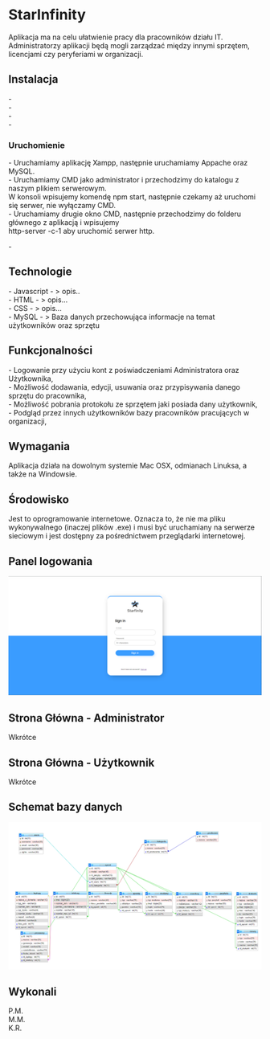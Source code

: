 <h1>StarInfinity</h1>


Aplikacja ma na celu ułatwienie pracy dla pracowników działu IT. Administratorzy aplikacji będą mogli zarządzać między innymi sprzętem, licencjami czy peryferiami w organizacji.

<h2>Instalacja</h2>
-</br>
-</br>
-</br>
-</br>

<h3>Uruchomienie</h2>
- Uruchamiamy aplikację Xampp, następnie uruchamiamy Appache oraz MySQL. </br>
- Uruchamiamy CMD jako administrator i przechodzimy do katalogu z naszym plikiem serwerowym.</br>
 W konsoli wpisujemy komendę npm start, następnie czekamy aż uruchomi się serwer, nie wyłączamy CMD. </br>
- Uruchamiamy drugie okno CMD, następnie przechodzimy do folderu głównego z aplikacją i wpisujemy </br>
http-server -c-1 aby uruchomić serwer http.

-</br>

<h2>Technologie</h2>
- Javascript - > opis..</br>
- HTML - > opis...</br>
- CSS - >  opis...</br>
- MySQL - > Baza danych przechowująca informacje na temat użytkowników oraz sprzętu</br>

<h2>Funkcjonalności</h2>
- Logowanie przy użyciu kont z poświadczeniami Administratora oraz Użytkownika,</br>
- Możliwość dodawania, edycji, usuwania oraz przypisywania danego sprzętu do pracownika,</br>
- Możliwość pobrania protokołu ze sprzętem jaki posiada dany użytkownik,</br>
- Podgląd przez innych użytkowników bazy pracowników pracujących w organizacji, </br>

<h2>Wymagania</h2>
Aplikacja działa na dowolnym systemie Mac OSX, odmianach Linuksa, a także na Windowsie. 
<h2>Środowisko</h3>
Jest to oprogramowanie internetowe. Oznacza to, że nie ma pliku wykonywalnego (inaczej plików .exe) i musi być uruchamiany na serwerze sieciowym i jest dostępny za pośrednictwem przeglądarki internetowej.

<h2>Panel logowania </h2>
<img src="https://raw.githubusercontent.com/mucha250/projekt_it/main/index/Sign%20In.png">
<h2>Strona Główna - Administrator</h2>
Wkrótce
<h2>Strona Główna - Użytkownik</h2>
Wkrótce
<h2>Schemat bazy danych</h2>
<img src="https://raw.githubusercontent.com/mucha250/projekt_it/main/index/model_bazy.png">

<h2>Wykonali</h2>
P.M.</br>
M.M.</br>
K.R.</br>
